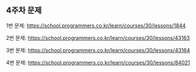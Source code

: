 ## 4주차 문제

1번 문제: https://school.programmers.co.kr/learn/courses/30/lessons/1844

2번 문제: https://school.programmers.co.kr/learn/courses/30/lessons/43163

3번 문제: https://school.programmers.co.kr/learn/courses/30/lessons/43164

4번 문제: https://school.programmers.co.kr/learn/courses/30/lessons/84021

